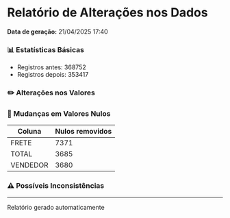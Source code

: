 # Relatório de Alterações nos Dados
**Data de geração:** 21/04/2025 17:40

### 📊 Estatísticas Básicas
- Registros antes: 368752
- Registros depois: 353417
### ✏️ Alterações nos Valores

### 🔄 Mudanças em Valores Nulos
| Coluna | Nulos removidos |
| ------ | --------------- |
| FRETE | 7371 |
| TOTAL | 3685 |
| VENDEDOR | 3680 |
### ⚠️ Possíveis Inconsistências


---
Relatório gerado automaticamente
